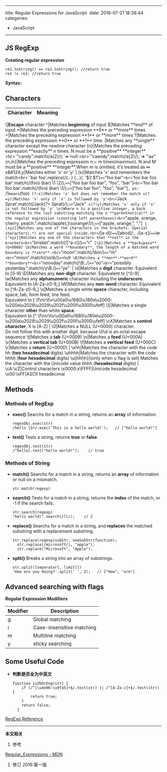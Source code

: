 ----
title: Regular Expressions for JavaScript 
date: 2016-07-21 18:38:44
categories:
- JavaScirpt
----
## JS RegExp
**Creating regular expression**

```JS
re1.toString() == re2.toString(); //return true
re1 != re2; //return true
```

**Syntax:**

## Characters

Character|Meaning
---|---
\\|**Escape** character
^|Matches **beginning** of input
$|Matches **end** of input
*|Matches the preceding expression **0** or **more** times
+|Matches the preceding expression **1** or **more** times
?|Matches the preceding expression **0** or **1** time
.|Matches any **single** character except the newline character
{n}|Matches the preceding expression **exactly** n times. N must be a **positive** **integer**<br>`"candy".match(/a{2}/);`=>`null`<br>`"caandy".match(/a{2}/);`=>`"aa"`
{n,m}|Matches the preceding expression  n ~ m times(maximun). N and M must be a **positive** **integer**.When m is omitted, it's treated as ∞
x&#124;y|Matches either 'x' or 'y'
|
(x)|Matches 'x' and remembers the match<br>`'bar foo'.replace(/(...) (...)/, '$2 $1')`=>`"foo bar"`<br>`'foo bar foo bar'.match(/(foo) (bar) \1 \2/);` => `["foo bar foo bar", "foo", "bar"]`<br>`'foo bar foo bar'.match(/(foo) (bar) \1/);` => `["foo bar foo", "foo", "bar"]`, ps: `/1` means `(foo)`
(?:x)|Matches 'x' but does not remember the match
x(?=y)|Matches 'x' only if 'x' is followed by 'y'<br>`'Jack Sprat'.match(/Jack(?= Sprat)/);`=>`"Jack"`
x(?!y)|Matches 'x' only if 'x' is not followed by 'y'
\n|Where n is a positive integer, a back reference to the last substring matching the n **parenthetical** in the regular expression (counting left parentheses)<br>`"apple, orange, cherry, peach.".match(/apple(,)\sorange\1/);`=>`["apple, orange,", ","]`
|
[xyz]|Matches any one of the characters in the brackets. Special characters(.*) are not special inside.<br>`/[a-d]/` == `/[abcd]/`, `/[a-z]/` == `\w`
[^xyz]|Matches any one of the characters that **not** in the brackets<br>`"brisket".match(/[^a-c]/)`=>`"r"`
[\b]|Matches a **backspace** (U+0008)
\b|Matches a word **boundary**, the length of a matched word boundary is **zero**.<br>`"moon".match(/\bm/)`=>`"m"`<br>`"moon".match(/oo\b/)`=>`null`
\B|Matches a **non**-**word** **boundary**<br>`"noonday".match(/\B../)`=>`"oo"`<br>`"possibly yesterday.".match(/y\B./)`=>`"ye"`
|
\d|Matches a **digit** character. Equivalent to [0-9]
\D|Matches any **non**-**digit** character. Equivalent to [^0-9]
\w|Matches any **alphanumeric** character including the **underscore**. Equivalent to [A-Za-z0-9_]
\W|Matches any **non**-**word** character. Equivalent to [^A-Za-z0-9_]
\s|Matches a single white **space** character, including space, tab, form feed, line feed.<br>Equivalent to [ \f\n\r\t\v\u00a0\u1680\u180e\u2000-\u200a\u2028\u2029\u202f\u205f\u3000\ufeff]
\S|Matches a single character **other** than white **space**.<br>Equivalent to [^ \f\n\r\t\v\u00a0\u1680\u180e\u2000-\u200a\u2028\u2029\u202f\u205f\u3000\ufeff]
\cX|Matches a **control** **character**, X is [A-Z]
|
\0|Matches a NULL (U+0000) character.<br>Do not follow this with another digit, because \0\d is an octal escape sequence
\t|Matches a **tab** (U+0009)
\n|Matches a **feed** (U+000A)
\v|Matches a **vertical** **tab** (U+000B)
\f|Matches a **vertical** **feed** (U+000C)
\r|Matches a **return** (U+000D)
|
\xhh|Matches the character with the code hh (**two** **hexadecimal** digits)
\uhhhh|Matches the character with the code hhhh (**four** **hexadecimal** digits)
\u{hhhh}|(only when u flag is set) Matches the character with the Unicode value hhhh (**hexadecimal** digits)
|
\cA:\cZ|Control characters
\x0000:x\FFFF|Unicode hexadecimal
\x00:\xFF|ASCII hexadecimal

## Methods
### Methods of RegExp
- **exec()**
  Searchs for a match in a string, returns an **array** of information.
  ```JS
  regexObj.exec(str)
  /hello \S+/.exec('This is a hello world!');   // ["hello world!"]
  ```
- **test()**
  Tests a string, returns **true** or **false**.
  ```JS
  regexObj.test(str)
  /^hello/.test("hello world!");    // true
  ```

### Methods of String
- **match()**
  Searchs for a match in a string, returns an **array** of information or null on a mismatch.
  ```JS
  str.match(regexp)
  ```
- **search()**
  Tests for a match in a string, returns the **index** of the match, or -1 if the search fails.
  ```JS
  str.search(regexp)
  "hello world!".search(/ll/);    // 2
  ```
- **replace()**
  Searchs for a match in a string, and **replaces** the matched substring with a replacement substring.
  ```JS
  str.replace(regexp|subStr, newSubStr|function);
	str.replace(/microsoft/i, "apple");
	str.replace("Microsoft", "Apple");
  ```
- **split()**
  Breaks a string into an array of substrings.
  ```JS
  str.split([separator[, limit]])
  'How are you doing?'.split(' ', 2);   // ["How", "are"]
  ```

## Advanced searching with flags
**Regular Expression Modifiers**

Modifier|Description
---|---
g|Global matching
i|Case-insensitive matching
m|Multiline matching
y|sticky searching



## Some Useful Code

- **判断是否全为中英文**
  ```
  function isZhOrEng(str) {
      if (/^[\u4e00-\u9fa5]+$/.test(str) || /^[A-Za-z]+$/.test(str)) {
          return true;
      }
      return false;
    }
  ```

[RegExp Reference][regexp]



***
**本文相关**
1. 参考

[Regular_Expressions - MDN](https://developer.mozilla.org/en-US/docs/Web/JavaScript/Guide/Regular_Expressions)
1. 修订
2016:第一版

[regexp]:https://developer.mozilla.org/en-US/docs/Web/JavaScript/Guide/Regular_Expressions
